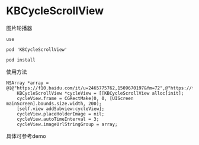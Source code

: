 # KBCycleScrollView

图片轮播器

	use
	
	pod 'KBCycleScrollView'
	
	pod install


使用方法

	NSArray *array = @[@"https://f10.baidu.com/it/u=2465775762,1509670197&fm=72",@"https://f10.baidu.com/it/u=3087422712,1174175413&fm=72",@"https://ss0.baidu.com/94o3dSag_xI4khGko9WTAnF6hhy/image/h%3D200/sign=61a4c45364061d95624630384bf50a5d/c8ea15ce36d3d5397ea5b2a83087e950342ab0c5.jpg"];
	    KBCycleScrollView *cycleView = [[KBCycleScrollView alloc]init];
	    cycleView.frame = CGRectMake(0, 0, [UIScreen mainScreen].bounds.size.width, 200);
	    [self.view addSubview:cycleView];
	    cycleView.placeHolderImage = nil;
	    cycleView.autoTimeInterval = 3;
	    cycleView.imageUrlStringGroup = array;
	    
	    
具体可参考demo